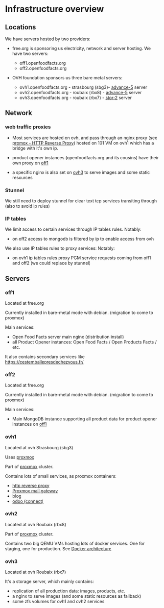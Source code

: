 # Infrastructure overview

## Locations

We have servers hosted by two providers:

- free.org is sponsoring us electricity, network and server hosting.
  We have two servers:
  - off1.openfoodfacts.org
  - off2.openfoodfacts.org

- OVH foundation sponsors us three bare metal servers:
  - ovh1.openfoodfacts.org - strasbourg (sbg3)- [advance-5](https://www.ovhcloud.com/fr/bare-metal/advance/adv-5/) server
  - ovh2.openfoodfacts.org - roubaix (rbx8) - [advance-5](https://www.ovhcloud.com/fr/bare-metal/advance/adv-5/) server
  - ovh3.openfoodfacts.org - roubaix (rbx7) - [stor-2](https://www.ovhcloud.com/fr/bare-metal/advance/adv-stor-2/) server


## Network

### web traffic proxies

- Most services are hosted on ovh,
  and pass through an nginx proxy (see [promox - HTTP Reverse Proxy](./promox.md#http-reverse-proxy)) 
  hosted on 101 VM on ovh1 which has a bridge with it's own ip.

- product opener instances (openfoodfacts.org and its cousins) have their own proxy on [off1](#off1)
- a specific nginx is also set on [ovh3](#ovh3) to serve images and some static resources


### Stunnel

We still need to deploy stunnel for clear text tcp services transiting through
(also to avoid ip rules)

### IP tables

We limit access to certain services through IP tables rules.
Notably:
- on off2 access to mongodb is filtered by ip to enable access from ovh

We also use IP tables rules to proxy services:
Notably:
- on ovh1 ip tables rules proxy PGM service requests coming from off1 and off2 (we could replace by stunnel)


## Servers

### off1

Located at free.org

Currently installed in bare-metal mode with debian. (migration to come to proxmox)

Main services:
- Open Food Facts server main nginx (distribution install)
- all Product Opener instances: Open Food Facts / Open Products Facts / etc.

It also contains secondary services like https://cestemballepresdechezvous.fr/

### off2

Located at free.org

Currently installed in bare-metal mode with debian. (migration to come to proxmox)

Main services:
- Main MongoDB instance supporting all product data for product opener instances on [off1](#off1)

### ovh1

Located at ovh Strasbourg (sbg3)

Uses [proxmox](./promox.md)

Part of [proxmox](./promox.md) cluster.

Contains lots of small services, as proxmox containers:
- [http reverse proxy](./promox.md#http-reverse-proxy)
- [Proxmox mail gateway](./mail.md)
- blog
- [odoo (connect)](./odoo.md)


### ovh2

Located at ovh Roubaix (rbx8)

Part of [proxmox](./promox.md) cluster.

Contains two big QEMU VMs hosting lots of docker services.
One for staging, one for production.
See [Docker architecture](./docker_architecture.md)

### ovh3

Located at ovh Roubaix (rbx7)

It's a storage server, which mainly contains:
- replication of all production data: images, products, etc.
- a nginx to serve images (and some static resources as fallback)
- some zfs volumes for ovh1 and ovh2 services
